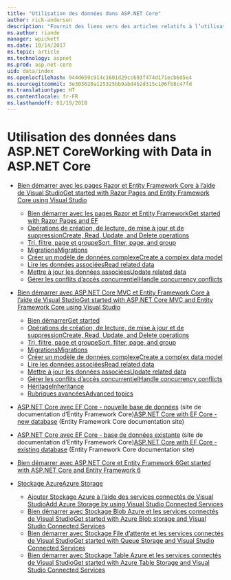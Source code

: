 ```yaml
---
title: "Utilisation des données dans ASP.NET Core"
author: rick-anderson
description: "Fournit des liens vers des articles relatifs à l’utilisation des données. Les utilisateurs d’Entity Framework Core sont nombreux."
ms.author: riande
manager: wpickett
ms.date: 10/14/2017
ms.topic: article
ms.technology: aspnet
ms.prod: asp.net-core
uid: data/index
ms.openlocfilehash: 944d659c914c1601d29cc693f474d171ecb6d5e4
ms.sourcegitcommit: 3e303620a125325bb9abd4b2d315c106fb8c47fd
ms.translationtype: HT
ms.contentlocale: fr-FR
ms.lasthandoff: 01/19/2018
---
```

# <a name="working-with-data-in-aspnet-core"></a><span data-ttu-id="451ef-104">Utilisation des données dans ASP.NET Core</span><span class="sxs-lookup"><span data-stu-id="451ef-104">Working with Data in ASP.NET Core</span></span> 

* [<span data-ttu-id="451ef-105">Bien démarrer avec les pages Razor et Entity Framework Core à l’aide de Visual Studio</span><span class="sxs-lookup"><span data-stu-id="451ef-105">Get started with Razor Pages and Entity Framework Core using Visual Studio</span></span>](xref:data/ef-rp/index)

   * [<span data-ttu-id="451ef-106">Bien démarrer avec les pages Razor et Entity Framework</span><span class="sxs-lookup"><span data-stu-id="451ef-106">Get started with Razor Pages and EF</span></span>](xref:data/ef-rp/intro)
   * [<span data-ttu-id="451ef-107">Opérations de création, de lecture, de mise à jour et de suppression</span><span class="sxs-lookup"><span data-stu-id="451ef-107">Create, Read, Update, and Delete operations</span></span>](xref:data/ef-rp/crud)
   * [<span data-ttu-id="451ef-108">Tri, filtre, page et groupe</span><span class="sxs-lookup"><span data-stu-id="451ef-108">Sort, filter, page, and group</span></span>](xref:data/ef-rp/sort-filter-page)
   * [<span data-ttu-id="451ef-109">Migrations</span><span class="sxs-lookup"><span data-stu-id="451ef-109">Migrations</span></span>](xref:data/ef-rp/migrations)
   * [<span data-ttu-id="451ef-110">Créer un modèle de données complexe</span><span class="sxs-lookup"><span data-stu-id="451ef-110">Create a complex data model</span></span>](xref:data/ef-rp/complex-data-model)
   * [<span data-ttu-id="451ef-111">Lire les données associées</span><span class="sxs-lookup"><span data-stu-id="451ef-111">Read related data</span></span>](xref:data/ef-rp/read-related-data)
   * [<span data-ttu-id="451ef-112">Mettre à jour les données associées</span><span class="sxs-lookup"><span data-stu-id="451ef-112">Update related data</span></span>](xref:data/ef-rp/update-related-data)
   * [<span data-ttu-id="451ef-113">Gérer les conflits d’accès concurrentiel</span><span class="sxs-lookup"><span data-stu-id="451ef-113">Handle concurrency conflicts</span></span>](xref:data/ef-rp/concurrency)

*   [<span data-ttu-id="451ef-114">Bien démarrer avec ASP.NET Core MVC et Entity Framework Core à l’aide de Visual Studio</span><span class="sxs-lookup"><span data-stu-id="451ef-114">Get started with ASP.NET Core MVC and Entity Framework Core using Visual Studio</span></span>](ef-mvc/index.md)
    *   [<span data-ttu-id="451ef-115">Bien démarrer</span><span class="sxs-lookup"><span data-stu-id="451ef-115">Get started</span></span>](ef-mvc/intro.md)
    *   [<span data-ttu-id="451ef-116">Opérations de création, de lecture, de mise à jour et de suppression</span><span class="sxs-lookup"><span data-stu-id="451ef-116">Create, Read, Update, and Delete operations</span></span>](xref:data/ef-mvc/crud)
    *   [<span data-ttu-id="451ef-117">Tri, filtre, page et groupe</span><span class="sxs-lookup"><span data-stu-id="451ef-117">Sort, filter, page, and group</span></span>](xref:data/ef-mvc/sort-filter-page)
    *   [<span data-ttu-id="451ef-118">Migrations</span><span class="sxs-lookup"><span data-stu-id="451ef-118">Migrations</span></span>](xref:data/ef-mvc/migrations)
    *   [<span data-ttu-id="451ef-119">Créer un modèle de données complexe</span><span class="sxs-lookup"><span data-stu-id="451ef-119">Create a complex data model</span></span>](ef-mvc/complex-data-model.md)
    *   [<span data-ttu-id="451ef-120">Lire les données associées</span><span class="sxs-lookup"><span data-stu-id="451ef-120">Read related data</span></span>](ef-mvc/read-related-data.md)
    *   [<span data-ttu-id="451ef-121">Mettre à jour les données associées</span><span class="sxs-lookup"><span data-stu-id="451ef-121">Update related data</span></span>](ef-mvc/update-related-data.md)
    *   [<span data-ttu-id="451ef-122">Gérer les conflits d’accès concurrentiel</span><span class="sxs-lookup"><span data-stu-id="451ef-122">Handle concurrency conflicts</span></span>](ef-mvc/concurrency.md)
    *   [<span data-ttu-id="451ef-123">Héritage</span><span class="sxs-lookup"><span data-stu-id="451ef-123">Inheritance</span></span>](ef-mvc/inheritance.md)
    *   [<span data-ttu-id="451ef-124">Rubriques avancées</span><span class="sxs-lookup"><span data-stu-id="451ef-124">Advanced topics</span></span>](ef-mvc/advanced.md)
* <span data-ttu-id="451ef-125">[ASP.NET Core avec EF Core - nouvelle base de données](https://docs.microsoft.com/ef/core/get-started/aspnetcore/new-db) (site de documentation d’Entity Framework Core)</span><span class="sxs-lookup"><span data-stu-id="451ef-125">[ASP.NET Core with EF Core - new database](https://docs.microsoft.com/ef/core/get-started/aspnetcore/new-db) (Entity Framework Core documentation site)</span></span>
* <span data-ttu-id="451ef-126">[ASP.NET Core avec EF Core - base de données existante](https://docs.microsoft.com/ef/core/get-started/aspnetcore/existing-db) (site de documentation d’Entity Framework Core)</span><span class="sxs-lookup"><span data-stu-id="451ef-126">[ASP.NET Core with EF Core - existing database](https://docs.microsoft.com/ef/core/get-started/aspnetcore/existing-db) (Entity Framework Core documentation site)</span></span>
*   [<span data-ttu-id="451ef-127">Bien démarrer avec ASP.NET Core et Entity Framework 6</span><span class="sxs-lookup"><span data-stu-id="451ef-127">Get started with ASP.NET Core and Entity Framework 6</span></span>](entity-framework-6.md)
*   [<span data-ttu-id="451ef-128">Stockage Azure</span><span class="sxs-lookup"><span data-stu-id="451ef-128">Azure Storage</span></span>](azure-storage/index.md)
    *   [<span data-ttu-id="451ef-129">Ajouter Stockage Azure à l’aide des services connectés de Visual Studio</span><span class="sxs-lookup"><span data-stu-id="451ef-129">Add Azure Storage by using Visual Studio Connected Services</span></span>](https://azure.microsoft.com/documentation/articles/vs-azure-tools-connected-services-storage/)
    *   [<span data-ttu-id="451ef-130">Bien démarrer avec Stockage Blob Azure et les services connectés de Visual Studio</span><span class="sxs-lookup"><span data-stu-id="451ef-130">Get started with Azure Blob storage and Visual Studio Connected Services</span></span>](https://azure.microsoft.com/documentation/articles/vs-storage-aspnet5-getting-started-blobs/)
    *   [<span data-ttu-id="451ef-131">Bien démarrer avec Stockage File d’attente et les services connectés de Visual Studio</span><span class="sxs-lookup"><span data-stu-id="451ef-131">Get started with Queue Storage and Visual Studio Connected Services</span></span>](https://azure.microsoft.com/documentation/articles/vs-storage-aspnet5-getting-started-queues/)
    *   [<span data-ttu-id="451ef-132">Bien démarrer avec Stockage Table Azure et les services connectés de Visual Studio</span><span class="sxs-lookup"><span data-stu-id="451ef-132">Get started with Azure Table Storage and Visual Studio Connected Services</span></span>](https://azure.microsoft.com/documentation/articles/vs-storage-aspnet5-getting-started-tables/)

